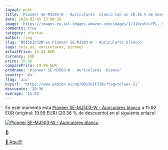 ```yaml
---
layout: post
title: 'Pioneer SE-MJ503-W - Auriculares  blanco con un 20.36 % de descuento'
date: 2020-01-05 13:08:18
image: 'https://images-eu.ssl-images-amazon.com/images/I/31bvsVcLYFL._SL200_.jpg'
comments: true
category: ofertas
author: ring
slug: 'B0156IF3ZW-es Pioneer SE-MJ503-W - Auriculares blanco'
tags: tole.es, auriculares, pioneer
actualPrice: 15.92 EUR
currency: EUR
price: 15.92
comparePrice: 19.99 EUR
prodname: 'Pioneer SE-MJ503-W - Auriculares  blanco'
country: 'es'
flag: '🇪🇸'
buyurl: 'https://www.amazon.es/dp/B0156IF3ZW/?tag=tolees-21'
descuento: '20.36'
average: '15.92'
---
```


En este momento está [Pioneer SE-MJ503-W - Auriculares  blanco](https://www.amazon.es/dp/B0156IF3ZW/?tag=tolees-21) a 15.92 EUR (original: 19.99 EUR) (20.36 %  de descuento) en el siguiente enlace!

[![Pioneer SE-MJ503-W - Auriculares  blanco](https://images-eu.ssl-images-amazon.com/images/I/31bvsVcLYFL._SL200_.jpg)](https://www.amazon.es/dp/B0156IF3ZW/?tag=tolees-21)

🔎:


[🛒 Aquí!!!](https://www.amazon.es/dp/B0156IF3ZW/?tag=tolees-21)
